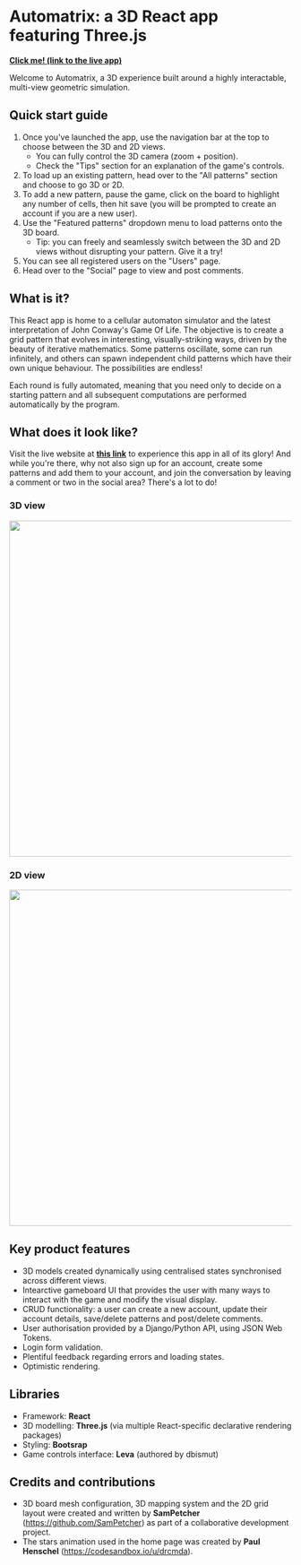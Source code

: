 # Automatrix: a 3D React app featuring Three.js</span>

**[Click me! (link to the live app)](https://3782291211.github.io/3D-geometric-sim/)** 

Welcome to Automatrix, a 3D experience built around a highly interactable, multi-view geometric simulation.

## Quick start guide
1. Once you've launched the app, use the navigation bar at the top to choose between the 3D and 2D views.
    - You can fully control the 3D camera (zoom + position).
    - Check the "Tips" section for an explanation of the game's controls.
2. To load up an existing pattern, head over to the "All patterns" section and choose to go 3D or 2D.
3. To add a new pattern, pause the game, click on the board to highlight any number of cells, then hit save (you will be prompted to create an account if you are a new user).
4. Use the "Featured patterns" dropdown menu to load patterns onto the 3D board.
    - Tip: you can freely and seamlessly switch between the 3D and 2D views without disrupting your pattern. Give it a try!
5. You can see all registered users on the "Users" page.
6. Head over to the "Social" page to view and post comments.

## What is it?
This React app is home to a cellular automaton simulator and the latest interpretation of John Conway's Game Of Life. The objective is to create a grid pattern that evolves in interesting, visually-striking ways, driven by the beauty of iterative mathematics. Some patterns oscillate, some can run infinitely, and others can spawn independent child patterns which have their own unique behaviour. The possibilities are endless!

Each round is fully automated, meaning that you need only to decide on a starting pattern and all subsequent computations are performed automatically by the program.

## What does it look like?
Visit the live website at **[this link](https://3782291211.github.io/3D-geometric-sim/)** to experience this app in all of its glory! And while you're there, why not also sign up for an account, create some patterns and add them to your account, and join the conversation by leaving a comment or two in the social area? There's a lot to do!

### 3D view
<img width=600 src="https://github.com/3782291211/3D-geometric-sim/blob/main/3d.gif?raw=true">

<br/>

### 2D view

<img width=600 src="https://github.com/3782291211/3D-geometric-sim/blob/main/2d.gif?raw=true">

<br/>

## Key product features
- 3D models created dynamically using centralised states synchronised across different views.
- Intearctive gameboard UI that provides the user with many ways to interact with the game and modify the visual display.
- CRUD functionality: a user can create a new account, update their account details, save/delete patterns and post/delete comments.
- User authorisation provided by a Django/Python API, using JSON Web Tokens.
- Login form validation.
- Plentiful feedback regarding errors and loading states.
- Optimistic rendering.

## Libraries
- Framework: **React**
- 3D modelling: **Three.js** (via multiple React-specific declarative rendering packages)
- Styling: **Bootsrap**
- Game controls interface: **Leva** (authored by dbismut)

## Credits and contributions
- 3D board mesh configuration, 3D mapping system and the 2D grid layout were created and written by **SamPetcher** (https://github.com/SamPetcher) as part of a collaborative development project.
- The stars animation used in the home page was created by **Paul Henschel** (https://codesandbox.io/u/drcmda).


